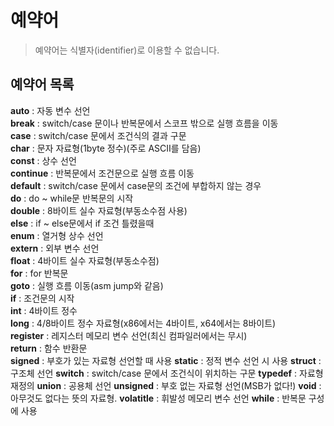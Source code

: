 # 예약어

 > 예약어는 식별자(identifier)로 이용할 수 없습니다.

## 예약어 목록

**auto** : 자동 변수 선언  
**break** : switch/case 문이나 반복문에서 스코프 밖으로 실행 흐름을 이동  
**case** : switch/case 문에서 조건식의 결과 구문  
**char** : 문자 자료형(1byte 정수)(주로 ASCII를 담음)  
**const** : 상수 선언  
**continue** : 반복문에서 조건문으로 실행 흐름 이동  
**default** : switch/case 문에서 case문의 조건에 부합하지 않는 경우  
**do** : do ~ while문 반복문의 시작  
**double** : 8바이트 실수 자료형(부동소수점 사용)  
**else** : if ~ else문에서 if 조건 틀렸을때  
**enum** : 열거형 상수 선언  
**extern** : 외부 변수 선언  
**float** : 4바이트 실수 자료형(부동소수점)  
**for** : for 반복문  
**goto** : 실행 흐름 이동(asm jump와 같음)  
**if** : 조건문의 시작  
**int** : 4바이트 정수  
**long** : 4/8바이트 정수 자료형(x86에서는 4바이트, x64에서는 8바이트)  
**register** : 레지스터 메모리 변수 선언(최신 컴파일러에서는 무시)  
**return** : 함수 반환문  
**signed** : 부호가 있는 자료형 선언할 때 사용
**static** : 정적 변수 선언 시 사용
**struct** : 구조체 선언
**switch** : switch/case 문에서 조건식이 위치하는 구문
**typedef** : 자료형 재정의
**union** : 공용체 선언
**unsigned** : 부호 없는 자료형 선언(MSB가 없다!)
**void** : 아무것도 없다는 뜻의 자료형.
**volatitle** : 휘발성 메모리 변수 선언
**while** : 반복문 구성에 사용
